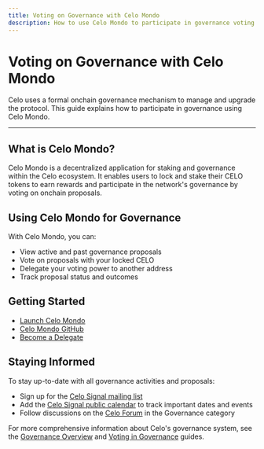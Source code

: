 ```yaml
---
title: Voting on Governance with Celo Mondo
description: How to use Celo Mondo to participate in governance voting on the Celo network
---
```


# Voting on Governance with Celo Mondo

Celo uses a formal onchain governance mechanism to manage and upgrade the protocol. This guide explains how to participate in governance using Celo Mondo.

---

## What is Celo Mondo?

Celo Mondo is a decentralized application for staking and governance within the Celo ecosystem. It enables users to lock and stake their CELO tokens to earn rewards and participate in the network's governance by voting on onchain proposals.

## Using Celo Mondo for Governance

With Celo Mondo, you can:

- View active and past governance proposals
- Vote on proposals with your locked CELO
- Delegate your voting power to another address
- Track proposal status and outcomes

## Getting Started

- [Launch Celo Mondo](https://mondo.celo.org/governance)
- [Celo Mondo GitHub](https://github.com/celo-org/celo-mondo)
- [Become a Delegate](https://mondo.celo.org/delegate)

## Staying Informed

To stay up-to-date with all governance activities and proposals:

- Sign up for the [Celo Signal mailing list](https://share.hsforms.com/1Qrhush1vSA2WIamd_yL4ow53n4j)
- Add the [Celo Signal public calendar](https://calendar.google.com/calendar/u/0/embed?src=c_9su6ich1uhmetr4ob3sij6kaqs@group.calendar.google.com) to track important dates and events
- Follow discussions on the [Celo Forum](https://forum.celo.org/) in the Governance category

For more comprehensive information about Celo's governance system, see the [Governance Overview](/what-is-celo/using-celo/protocol/governance/overview) and [Voting in Governance](/what-is-celo/using-celo/protocol/governance/voting-in-governance) guides.
